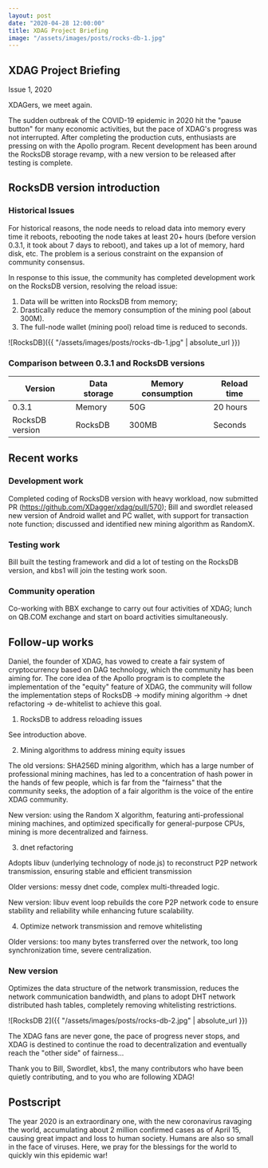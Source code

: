 ```yaml
---
layout: post
date: "2020-04-28 12:00:00"
title: XDAG Project Briefing
image: "/assets/images/posts/rocks-db-1.jpg"
---
```


## XDAG Project Briefing
Issue 1, 2020

XDAGers, we meet again.

The sudden outbreak of the COVID-19 epidemic in 2020 hit the "pause button" for many economic activities, but the pace of XDAG's progress was not interrupted. After completing the production cuts, enthusiasts are pressing on with the Apollo program. Recent development has been around the RocksDB storage revamp, with a new version to be released after testing is complete.

## RocksDB version introduction

### Historical Issues

For historical reasons, the node needs to reload data into memory every time it reboots, rebooting the node takes at least 20+ hours (before version 0.3.1, it took about 7 days to reboot), and takes up a lot of memory, hard disk, etc. The problem is a serious constraint on the expansion of community consensus.

In response to this issue, the community has completed development work on the RocksDB version, resolving the reload issue:

1. Data will be written into RocksDB from memory;
2. Drastically reduce the memory consumption of the mining pool (about 300M).
3. The full-node wallet (mining pool) reload time is reduced to seconds.

![RocksDB]({{ "/assets/images/posts/rocks-db-1.jpg" | absolute_url  }})
### Comparison between 0.3.1 and RocksDB versions

| Version | Data storage  | Memory consumption | Reload time |
| --- | --- | --- | --- |
| 0.3.1   | Memory | 50G | 20 hours |
| RocksDB version | RocksDB | 300MB | Seconds |

## Recent works

### Development work
Completed coding of RocksDB version with heavy workload, now submitted PR (https://github.com/XDagger/xdag/pull/570); Bill and swordlet released new version of Android wallet and PC wallet, with support for transaction note function; discussed and identified new mining algorithm as RandomX.

### Testing work 
Bill built the testing framework and did a lot of testing on the RocksDB version, and kbs1 will join the testing work soon.

### Community operation
Co-working with BBX exchange to carry out four activities of XDAG; lunch on QB.COM exchange and start on board activities simultaneously.

## Follow-up works

Daniel, the founder of XDAG, has vowed to create a fair system of cryptocurrency based on DAG technology, which the community has been aiming for. The core idea of the Apollo program is to complete the implementation of the "equity" feature of XDAG, the community will follow the implementation steps of RocksDB -> modify mining algorithm -> dnet refactoring -> de-whitelist to achieve this goal.

1. RocksDB to address reloading issues

See introduction above.

2. Mining algorithms to address mining equity issues

The old versions: SHA256D mining algorithm, which has a large number of professional mining machines, has led to a concentration of hash power in the hands of few people, which is far from the "fairness" that the community seeks, the adoption of a fair algorithm is the voice of the entire XDAG community.

New version: using the Random X algorithm, featuring anti-professional mining machines, and optimized specifically for general-purpose CPUs, mining is more decentralized and fairness.

3. dnet refactoring

Adopts libuv (underlying technology of node.js) to reconstruct P2P network transmission, ensuring stable and efficient transmission

Older versions: messy dnet code, complex multi-threaded logic.

New version: libuv event loop rebuilds the core P2P network code to ensure stability and reliability while enhancing future scalability.

4. Optimize network transmission and remove whitelisting

Older versions: too many bytes transferred over the network, too long synchronization time, severe centralization.

### New version
Optimizes the data structure of the network transmission, reduces the network communication bandwidth, and plans to adopt DHT network distributed hash tables, completely removing whitelisting restrictions.

![RocksDB 2]({{ "/assets/images/posts/rocks-db-2.jpg" | absolute_url  }})

The XDAG fans are never gone, the pace of progress never stops, and XDAG is destined to continue the road to decentralization and eventually reach the "other side" of fairness...

Thank you to Bill, Swordlet, kbs1, the many contributors who have been quietly contributing, and to you who are following XDAG!

## Postscript

The year 2020 is an extraordinary one, with the new coronavirus ravaging the world, accumulating about 2 million confirmed cases as of April 15, causing great impact and loss to human society. Humans are also so small in the face of viruses. Here, we pray for the blessings for the world to quickly win this epidemic war!
